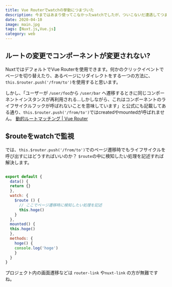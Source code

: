 ```yaml
---
title: Vue Routerでwatchの挙動につまづいた
description: 今まではあまり使ってこなかったwatchでしたが、ついこないだ遭遇してつまづいてしまいました。今回はその備忘録として残します。
date: 2020-04-10
image: main.jpg
tags: [Nuxt.js,Vue.js]
category: web
---
```


## ルートの変更でコンポーネントが変更されない?

NuxtではデフォルトでVue Routerを使用できます。何かのクリックイベントでページを切り替えたり、あるページにリダイレクトをする一つの方法に、`this.$router.push('/from/to')`を使用すると思います。

しかし、「ユーザーが `/user/foo`から `/user/bar` へ遷移するときに同じコンポーネントインスタンスが再利用される...しかしながら、これはコンポーネントのライフサイクルフックが呼ばれないことを意味しています」と公式にも記載してある通り、`this.$router.push('/from/to')`ではcreatedやmountedが呼ばれません。
[動的ルートマッチング \| Vue Router](https://router.vuejs.org/ja/guide/essentials/dynamic-matching.html#%E3%83%91%E3%83%A9%E3%83%A1%E3%83%BC%E3%82%BF%E3%83%BC%E5%A4%89%E6%9B%B4%E3%81%AE%E6%A4%9C%E7%9F%A5)

## $routeをwatchで監視

では、`this.$router.push('/from/to')`でのページ遷移時でもライフサイクルを呼び出すにはどうすればいいのか？
`$route`の中に検知したい処理を記述すれば解決します。

```js

export default {
  data() {
  return {}
  },
  watch: {
    $route () {
      // ここでページ遷移時に検知したい処理を記述
      this.hoge()
    }
  },
  mounted() {
  this.hoge()
  },
  methods: {
    hoge() {
    console.log('hoge')
    }
  }
}
```
プロジェクト内の画面遷移などは `router-link` や`nuxt-link` の方が無難ですね。
